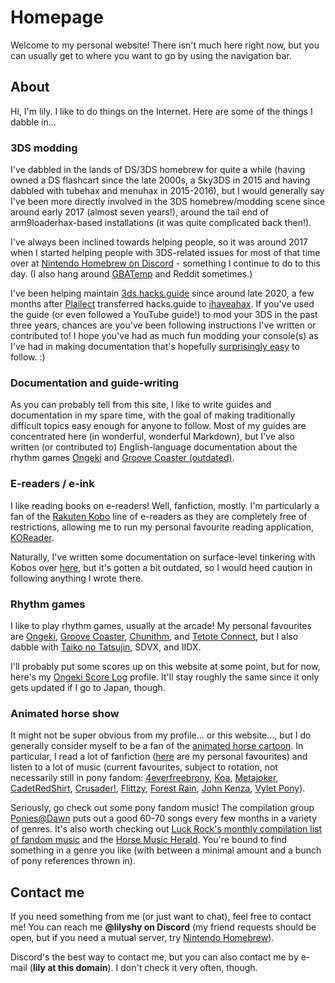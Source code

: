 # Homepage

Welcome to my personal website! There isn't much here right now, but you can usually get to where you want to go by using the navigation bar.

## About

Hi, I'm lily. I like to do things on the Internet. Here are some of the things I dabble in...

### 3DS modding

I've dabbled in the lands of DS/3DS homebrew for quite a while (having owned a DS flashcart since the late 2000s, a Sky3DS in 2015 and having dabbled with tubehax and menuhax in 2015-2016), but I would generally say I've been more directly involved in the 3DS homebrew/modding scene since around early 2017 (almost seven years!), around the tail end of arm9loaderhax-based installations (it was quite complicated back then!). 

I've always been inclined towards helping people, so it was around 2017 when I started helping people with 3DS-related issues for most of that time over at [Nintendo Homebrew on Discord](https://discord.gg/C29hYvh) - something I continue to do to this day. (I also hang around [GBATemp](https://gbatemp.net/forums/nintendo-3ds.199/) and Reddit sometimes.)

I've been helping maintain [3ds.hacks.guide](https://3ds.hacks.guide) since around late 2020, a few months after [Plailect](https://github.com/plailect) transferred hacks.guide to [ihaveahax](https://ihaveahax.net/). If you've used the guide (or even followed a YouTube guide!) to mod your 3DS in the past three years, chances are you've been following instructions I've written or contributed to! I hope you've had as much fun modding your console(s) as I've had in making documentation that's hopefully [surprisingly easy](https://knowyourmeme.com/photos/2436665) to follow. :)

### Documentation and guide-writing

As you can probably tell from this site, I like to write guides and documentation in my spare time, with the goal of making traditionally difficult topics easy enough for anyone to follow. Most of my guides are concentrated here (in wonderful, wonderful Markdown), but I've also written (or contributed to) English-language documentation about the rhythm games [Ongeki](https://docs.google.com/document/d/1HKCW7DWjYRnVjCmPzrQwDKC0wKTi41X-Y-dP1-ygliU/edit?usp=sharing) and [Groove Coaster (outdated)](https://docs.google.com/document/d/1W7LavJKqfvauztVIdbxeII_HtA1Z9XJ5U13g-I-DgJs/edit?usp=sharing).

### E-readers / e-ink

I like reading books on e-readers! Well, fanfiction, mostly. I'm particularly a fan of the [Rakuten Kobo](https://kobo.com) line of e-readers as they are completely free of restrictions, allowing me to run my personal favourite reading application, [KOReader](https://github.com/koreader/koreader/).

Naturally, I've written some documentation on surface-level tinkering with Kobos over [here](kobo), but it's gotten a bit outdated, so I would heed caution in following anything I wrote there.

### Rhythm games

I like to play rhythm games, usually at the arcade! My personal favourites are [Ongeki](https://ongeki.sega.jp/), [Groove Coaster](https://groovecoaster.jp), [Chunithm](https://chunithm.sega.jp), and [Tetote Connect](https://tetoteconnect.jp), but I also dabble with [Taiko no Tatsujin](https://taiko.namco-ch.net/taiko/), SDVX, and IIDX. 

I'll probably put some scores up on this website at some point, but for now, here's my [Ongeki Score Log](https://ongeki-score.net/user/7257/) profile. It'll stay roughly the same since it only gets updated if I go to Japan, though.

### Animated horse show

It might not be super obvious from my profile... or this website..., but I do generally consider myself to be a fan of the [animated horse cartoon](https://www.equestriadaily.com/). In particular, I read a lot of fanfiction ([here](https://www.fimfiction.net/bookshelf/1244885/favourites) are my personal favourites) and listen to a lot of music (current favourites, subject to rotation, not necessarily still in pony fandom: [4everfreebrony](https://www.youtube.com/@4everfreebrony), [Koa](https://twitter.com/KoaPony), [Metajoker](https://www.youtube.com/@Metajoker), [CadetRedShirt](https://www.youtube.com/@CadetRedShirt), [Crusader!](https://www.youtube.com/@BandoTheBear), [Flittzy](https://www.youtube.com/@FlittzyMusic), [Forest Rain](https://www.youtube.com/@ForestRainMedia), [John Kenza](https://www.youtube.com/@RyleoGoldridge), [Vylet Pony](https://www.vyletpony.com/)).

Seriously, go check out some pony fandom music! The compilation group [Ponies@Dawn](https://poniesatdawn.bandcamp.com/) puts out a good 60-70 songs every few months in a variety of genres. It's also worth checking out [Luck Rock's monthly compilation list of fandom music](https://www.youtube.com/@LuckRockMusic/playlists) and the [Horse Music Herald](https://horsemusicherald.com/). You're bound to find something in a genre you like (with between a minimal amount and a bunch of pony references thrown in).

## Contact me

If you need something from me (or just want to chat), feel free to contact me! You can reach me **@lilyshy on Discord** (my friend requests should be open, but if you need a mutual server, try [Nintendo Homebrew](https://discord.gg/C29hYvh)).

Discord's the best way to contact me, but you can also contact me by e-mail (**lily at this domain**). I don't check it very often, though.